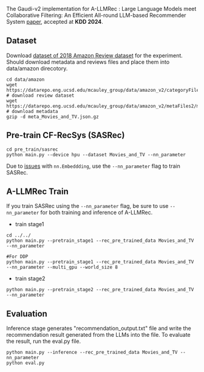 The Gaudi-v2 implementation for A-LLMRec : Large Language Models meet Collaborative Filtering: An Efficient All-round LLM-based Recommender System [paper](https://arxiv.org/abs/2404.11343), accepted at **KDD 2024**.

## Dataset
Download [dataset of 2018 Amazon Review dataset](https://cseweb.ucsd.edu/~jmcauley/datasets/amazon_v2/) for the experiment. Should download metadata and reviews files and place them into data/amazon direcotory.

```
cd data/amazon
wget https://datarepo.eng.ucsd.edu/mcauley_group/data/amazon_v2/categoryFiles/Movies_and_TV.json.gz  # download review dataset
wget https://datarepo.eng.ucsd.edu/mcauley_group/data/amazon_v2/metaFiles2/meta_Movies_and_TV.json.gz  # download metadata
gzip -d meta_Movies_and_TV.json.gz
```

## Pre-train CF-RecSys (SASRec)
```
cd pre_train/sasrec
python main.py --device hpu --dataset Movies_and_TV --nn_parameter
```

Due to [issues](https://github.com/Sein-Kim/Gaudi-Git/issues/2) with `nn.Embeddding`, use the `--nn_parameter` flag to train SASRec.

## A-LLMRec Train

If you train SASRec using the `--nn_parameter` flag, be sure to use `--nn_parameter` for both training and inference of A-LLMRec.

- train stage1
```
cd ../../
python main.py --pretrain_stage1 --rec_pre_trained_data Movies_and_TV --nn_parameter
```

```
#For DDP
python main.py --pretrain_stage1 --rec_pre_trained_data Movies_and_TV --nn_parameter --multi_gpu --world_size 8
```

- train stage2
```
python main.py --pretrain_stage2 --rec_pre_trained_data Movies_and_TV --nn_parameter
```

## Evaluation
Inference stage generates "recommendation_output.txt" file and write the recommendation result generated from the LLMs into the file. To evaluate the result, run the eval.py file.

```
python main.py --inference --rec_pre_trained_data Movies_and_TV --nn_parameter
python eval.py
```
